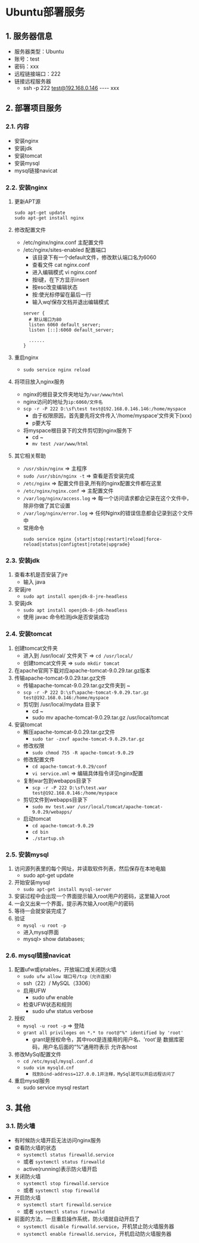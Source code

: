 # Ubuntu部署服务

## 1. 服务器信息
  - 服务器类型：Ubuntu
  - 账号：test
  - 密码：xxx
  - 远程链接端口：222
  - 链接远程服务器
    - ssh -p 222 test@192.168.0.146 ---- xxx

## 2. 部署项目服务
### 2.1. 内容
  - 安装nginx
  - 安装jdk
  - 安装tomcat
  - 安装mysql
  - mysql链接navicat

### 2.2. 安装nginx
1. 更新APT源
    ```
    sudo apt-get update 
    sudo apt-get install nginx
    ```
2. 修改配置文件
    - /etc/nginx/nginx.conf 主配置文件
    - /etc/nginx/sites-enabled 配置端口
      - 该目录下有一个default文件，修改默认端口名为6060
      - 查看文件 cat nginx.conf 
      - 进入编辑模式 vi nginx.conf 
      - 按i键，在下方显示insert 
      - 按esc改变编辑状态 
      - 按:使光标停留在最后一行 
      - 输入wq!保存文档并退出编辑模式
      ```
      server { 
        # 默认端口为80 
        listen 6060 default_server; 
        listen [::]:6060 default_server;

        ......
      }
      ```
3. 重启nginx
    - `sudo service nginx reload`
4. 将项目放入nginx服务
    - nginx的根目录文件夹地址为`/var/www/html`
    - nginx访问的地址为`ip:6060/文件名`
    - `scp -r -P 222 D:\sf\test test@192.168.0.146.146:/home/myspace`
      - 由于权限原因，首先要先将文件传入'/home/myspace'文件夹下(xxx)
      - p要大写
    - 将myspace根目录下的文件剪切到nginx服务下
      - cd ~
      - `mv test /var/www/html`

5. 其它相关帮助
    - `/usr/sbin/nginx` => 主程序
    - `sudo /usr/sbin/nginx -t` => 查看是否安装完成
    - `/etc/nginx` => 配置文件目录,所有的nginx配置文件都在这里
    - `/etc/nginx/nginx.conf` => 主配置文件
    - `/var/log/nginx/access.log` => 每一个访问请求都会记录在这个文件中，除非你做了其它设置
    - `/var/log/nginx/error.log` => 任何Nginx的错误信息都会记录到这个文件中
    - 常用命令
      ```
      sudo service nginx {start|stop|restart|reload|force- reload|status|configtest|rotate|upgrade}
      ```

### 2.3. 安装jdk
1. 查看本机是否安装了jre
    - 输入 java
2. 安装jre
    - `sudo apt install openjdk-8-jre-headless`
3. 安装jdk
    - `sudo apt install openjdk-8-jdk-headless`
    - 使用 javac 命令检测jdk是否安装成功

### 2.4. 安装tomcat
1. 创建tomcat文件夹
    - 进入到 /usr/local/ 文件夹下 => `cd /usr/local/`
    - 创建tomcat文件夹 => `sudo mkdir tomcat`
2. 在apache官网下载对应apache-tomcat-9.0.29.tar.gz版本
3. 传输apache-tomcat-9.0.29.tar.gz文件
    -  传输apache-tomcat-9.0.29.tar.gz文件夹到 ~
      - `scp -r -P 222 D:\sf\apache-tomcat-9.0.29.tar.gz test@192.168.0.146:/home/myspace`
    - 剪切到 /usr/local/mydata 目录下
      - cd ~
      - sudo mv apache-tomcat-9.0.29.tar.gz /usr/local/tomcat
4. 安装tomcat
    - 解压apache-tomcat-9.0.29.tar.gz文件
      - `sudo tar -zxvf apache-tomcat-9.0.29.tar.gz`
    - 修改权限
      - `sudo chmod 755 -R apache-tomcat-9.0.29`
    - 修改配置文件
      - `cd apache-tomcat-9.0.29/conf`
      - `vi service.xml` => 编辑具体指令详见nginx配置
    - 复制war包到webapps目录下
      - `scp -r -P 222 D:\sf\test.war test@192.168.0.146:/home/myspace`
    - 剪切文件到webapps目录下
      - `sudo mv test.war /usr/local/tomcat/apache-tomcat- 9.0.29/webapps/`
    - 启动tomcat
      - `cd apache-tomcat-9.0.29`
      - `cd bin`
      - `./startup.sh`

### 2.5. 安装mysql
1. 访问源列表里的每个网址，并读取软件列表，然后保存在本地电脑
    - sudo apt-get update
2. 开始安装mysql
   - `sudo apt-get install mysql-server`
3. 安装过程中会出现一个界面提示输入root用户的密码，这里输入root
4. 一会又出来一个界面，提示再次输入root用户的密码
5. 等待一会就安装完成了
6. 验证
    - `mysql -u root -p`
    - 进入mysql界面
    - mysql> show databases;

### 2.6. mysql链接navicat
1. 配置ufw或iptables，开放端口或关闭防火墙
    - `sudo ufw allow 端口号/tcp（允许连接）`
    - ssh（22）/ MySQL（3306）
    - 启用UFW
      - sudo ufw enable
    - 检查UFW状态和规则
      - sudo ufw status verbose
2. 授权
    - `mysql -u root -p` => 登陆
    - `grant all privileges on *.* to root@"%" identified by 'root'`
      - grant是授权命令，其中root是连接用的用户名、'root'是 数据库密码，用户名后面的“%”通用符表示 允许各host
3. 修改MySql配置文件
    - `cd /etc/mysql/mysql.conf.d`
    - `sudo vim mysqld.cnf`
      - `找到bind-address=127.0.0.1并注释，MySql就可以开启远程访问了`
4. 重启mysql服务
    - sudo service mysql restart

## 3. 其他
### 3.1. 防火墙
- 有时候防火墙开启无法访问nginx服务
- 查看防火墙的状态
  - `systemctl status firewalld.service`
  - 或者 `systemctl status firewalld`
  - active(running)表示防火墙开启
- 关闭防火墙
  - `systemctl stop firewalld.service`
  - 或者 `systemctl stop firewalld`
- 开启防火墙
  - `systemctl start firewalld.service`
  - 或者 `systemctl status firewalld`
- 前面的方法，一旦重启操作系统，防火墙就自动开启了
  - `systemctl disable firewalld.service`，开机禁止防火墙服务器
  - `systemctl enable firewalld.service`，开机启动防火墙服务器
